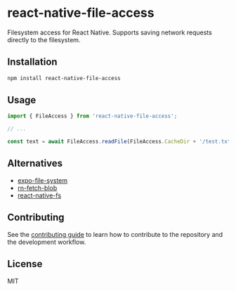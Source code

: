 # react-native-file-access

Filesystem access for React Native. Supports saving network requests directly
to the filesystem.

## Installation

```sh
npm install react-native-file-access
```

## Usage

```js
import { FileAccess } from 'react-native-file-access';

// ...

const text = await FileAccess.readFile(FileAccess.CacheDir + '/test.txt');
```

## Alternatives

- [expo-file-system](https://docs.expo.io/versions/latest/sdk/filesystem/)
- [rn-fetch-blob](https://github.com/joltup/rn-fetch-blob)
- [react-native-fs](https://github.com/itinance/react-native-fs)

## Contributing

See the [contributing guide](CONTRIBUTING.md) to learn how to contribute to the repository and the development workflow.

## License

MIT
